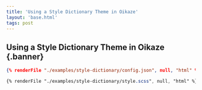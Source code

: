 ```yaml
---
title: 'Using a Style Dictionary Theme in Oikaze'
layout: 'base.html'
tags: post
---
```


## Using a Style Dictionary Theme in Oikaze {.banner}

```json
{% renderFile "./examples/style-dictionary/config.json", null, "html" %}
```

```scss
{% renderFile "./examples/style-dictionary/style.scss", null, "html" %}
```
